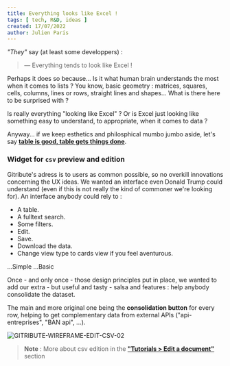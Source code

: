 ```yaml
---
title: Everything looks like Excel !
tags: [ tech, R&D, ideas ]
created: 17/07/2022
author: Julien Paris
---
```


_"They"_ say (at least some developpers) :

> — Everything tends to look like Excel !

Perhaps it does so because... Is it what human brain understands the most when it comes to lists ? You know, basic geometry : matrices, squares, cells, columns, lines or rows, straight lines and shapes... What is there here to be surprised with ?

Is really everything "looking like Excel" ? Or is Excel just looking like something easy to understand, to appropriate, when it comes to data ?

Anyway... if we keep esthetics and philosphical mumbo jumbo aside, let's say **[table is good, table gets things done](https://youtu.be/qUTtKYMk7u8?t=141)**.

### Widget for `csv` preview and edition

Gitribute's adress is to users as common possible, so no overkill innovations concerning the UX ideas. We wanted an interface even Donald Trump could understand (even if this is not really the kind of commoner we're looking for). An interface anybody could rely to :

- A table. 
- A fulltext search.
- Some filters.
- Edit.
- Save.
- Download the data.
- Change view type to cards view if you feel aventurous.

...Simple
...Basic

Once - and only once - those design principles put in place, we wanted to add our extra - but useful and tasty - salsa and features : help anybody consolidate the dataset.

The main and more original one being the **consolidation button** for every row, helping to get complementary data from external APIs ("api-entreprises", "BAN api", ...).

![GITRIBUTE-WIREFRAME-EDIT-CSV-02](https://raw.githubusercontent.com/multi-coop/gitribute-documentation-content/main/images/schemas/Multi-gitribute-wireframe-edit-csv-02.png)

> **Note** : More about csv edition in the **["Tutorials > Edit a document"](/tutorial-edition)** section
